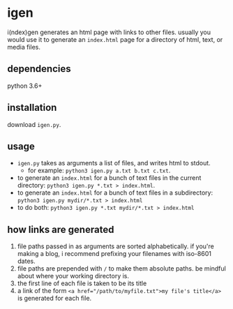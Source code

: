 # igen

i(ndex)gen generates an html page with links to other files.
usually you would use it to generate an `index.html` page for a directory of
html, text, or media files.

## dependencies

python 3.6+

## installation

download `igen.py`.

## usage

- `igen.py` takes as arguments a list of files, and writes html to stdout.
  - for example: `python3 igen.py a.txt b.txt c.txt`.
- to generate an `index.html` for a bunch of text files in the current
  directory: `python3 igen.py *.txt > index.html`.
- to generate an `index.html` for a bunch of text files in a subdirectory:
  `python3 igen.py mydir/*.txt > index.html`
- to do both: `python3 igen.py *.txt mydir/*.txt > index.html`

## how links are generated

1. file paths passed in as arguments are sorted alphabetically.
   if you're making a blog, i recommend prefixing your filenames with iso-8601
   dates.
2. file paths are prepended with `/` to make them absolute paths.
   be mindful about where your working directory is.
3. the first line of each file is taken to be its title
4. a link of the form `<a href="/path/to/myfile.txt">my file's title</a>` is
   generated for each file.
